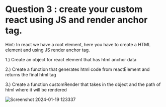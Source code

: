 # Question 3 : create your custom react using JS and render anchor tag.
 
Hint:  In react we have a root element, here you have to create a HTML element and using JS render anchor tag.

1.) Create an object for react element that has html anchor data

2.) Create a function that generates html code from reactElement and returns the final html tag

3.) Create a function customRender that takes in the object and the path of html where it will be rendered

![Screenshot 2024-01-19 123337](https://github.com/usaketh/custom-react/assets/64151405/7f39082b-db7f-4a3c-beb1-c47a9a08d9d5)
